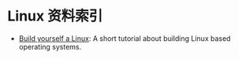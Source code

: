 
# Linux 资料索引

- [Build yourself a Linux](https://github.com/MichielDerhaeg/build-linux): A short tutorial about building Linux based operating systems.